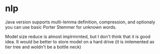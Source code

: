 nlp
===

Java version supports multi-lemma definition, compression, 
and optionaly you can use basic Porter Stemmer for unknown words.

Model size reduce is almost implrmrnted, but I don't think that
it is good idea. It would be better to store model on a hard
drive (it is imlemented as tier tree and woldn't be a bottle neck)
